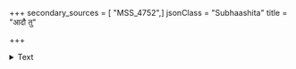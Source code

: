 +++
secondary_sources = [ "MSS_4752",]
jsonClass = "Subhaashita"
title = "आदौ तु"

+++

<details><summary>Text</summary>

आदौ तु रमणीयानि मध्ये तु विरसानि च।  
अन्ते वैरायमाणानि संगतानि खलैः सह॥
</details>

